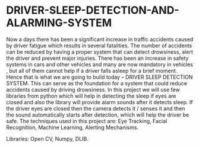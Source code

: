 # DRIVER-SLEEP-DETECTION-AND-ALARMING-SYSTEM
Now a days there has been a significant increase in traffic accidents caused by driver fatigue which results in several fatalities. The number of accidents can be reduced by having a proper system that can detect drowsiness, alert the driver and prevent major injuries. There has been an increase in safety systems in cars and other vehicles and many are now mandatory in vehicles , but all of them cannot help if a driver falls asleep for a brief moment. Hence that is what we are going to build today – DRIVER SLEEP DETECTION SYSTEM. This can serve as the foundation for a system that could reduce accidents caused by driving drowsiness. In this project we will use few libraries from python which will help in detecting the sleep if eyes are closed  and also the library will provide alarm sounds after it detects sleep. If the driver eyes are closed then the camera detects it / senses it and then the sound automatically starts after detection, which will help the driver be safe. The techniques used in this project are: Eye Tracking, Facial Recognition, Machine Learning, Alerting Mechanisms.

Libraries: Open CV, Numpy, DLIB.


